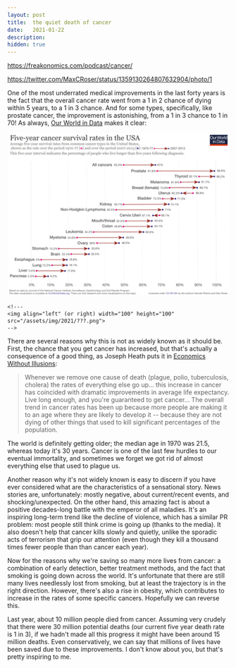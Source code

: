 ```yaml
---
layout: post
title:  the quiet death of cancer
date:   2021-01-22
description: 
hidden: true
---
```


https://freakonomics.com/podcast/cancer/

https://twitter.com/MaxCRoser/status/1359130264807632904/photo/1  

One of the most underrated medical improvements in the last forty years is the fact that the overall cancer rate went from a 1 in 2 chance of dying within 5 years, to a 1 in 3 chance. And for some types, specifically, like prostate cancer, the improvement is astonishing, from a 1 in 3 chance to 1 in 70! As always, [Our World in Data](https://ourworldindata.org/cancer#cancer-survival-rates) makes it clear: 

<p align="center">
  <img width="650" src="/assets/img/2021/cancer-survival.png">
</p>

```
<!---
<img align="left" (or right) width="100" height="100" src="/assets/img/2021/???.png">
-->
```

There are several reasons why this is not as widely known as it should be. First, the chance that you get cancer has increased, but that's actually a consequence of a good thing, as Joseph Heath puts it in [Economics Without Illusions](https://smile.amazon.com/Economics-Without-Illusions-Debunking-Capitalism/dp/0307590577/ref=sr_1_1):

> Whenever we remove one cause of death (plague, polio, tuberculosis, cholera) the rates of everything else go up... this increase in cancer has coincided with dramatic improvements in average life expectancy. Live long enough, and you're guaranteed to get cancer... The overall trend in cancer rates has been up because more people are making it to an age where they are likely to develop it -- because they are not dying of other things that used to kill significant percentages of the population.

The world is definitely getting older; the median age in 1970 was 21.5, whereas today it's 30 years. Cancer is one of the last few hurdles to our eventual immortality, and sometimes we forget we got rid of almost everything else that used to plague us. 

Another reason why it's not widely known is easy to discern if you have ever considered what are the characteristics of a sensational story. News stories are, unfortunately: mostly negative, about current/recent events, and shocking/unexpected. On the other hand, this amazing fact is about a positive decades-long battle with the emperor of all maladies. It's an inspiring long-term trend like the decline of violence, which has a similar PR problem: most people still think crime is going up (thanks to the media). It also doesn't help that cancer kills slowly and quietly, unlike the sporadic acts of terrorism that grip our attention (even though they kill a thousand times fewer people than than cancer each year).

Now for the reasons why we're saving so many more lives from cancer: a combination of early detection, better treatment methods, and the fact that smoking is going down across the world. It's unfortunate that there are still many lives needlessly lost from smoking, but at least the trajectory is in the right direction. However, there's also a rise in obesity, which contributes to increase in the rates of some specific cancers. Hopefully we can reverse this.

Last year, about 10 million people died from cancer. Assuming very crudely that there were 30 million potential deaths (our current five year death rate is 1 in 3), if we hadn't made all this progress it might have been around 15 million deaths. Even conservatively, we can say that millions of lives have been saved due to these improvements. I don't know about you, but that's pretty inspiring to me.